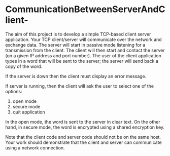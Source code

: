 # CommunicationBetweenServerAndClient-
The aim of this project is to develop a simple TCP-based client server application. Your TCP client/server will communicate over the network and exchange data. The server will start in passive mode listening for a transmission from the client. The client will then start and contact the server (on a given IP address and port number). The user of the client application types in a word that will be sent to the server; the server will send back a copy of the word.

If the server is down then the client must display an error message.

If server is running, then the client will ask the user to select one of the options:

1) open mode
2) secure mode
3) quit application

In the open mode, the word is sent to the server in clear text. On the other hand, in secure mode, the word is encrypted using a shared encryption key.

Note that the client code and server code should not be on the same host. Your work should demonstrate that the client and server can communicate using a network connection.
